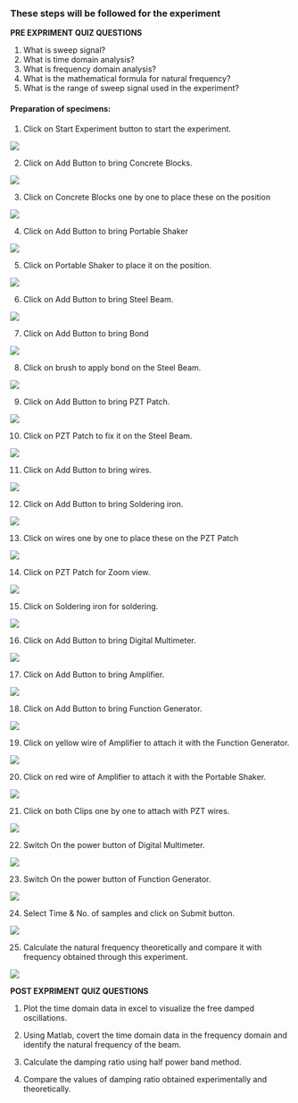 ### These steps will be followed for the experiment

**PRE EXPRIMENT QUIZ QUESTIONS**
	
1) What is sweep signal?
2) What is time domain analysis?
3) What is frequency domain analysis?
4) What is the mathematical formula for natural frequency?
5) What is the range of sweep signal used in the experiment?

#### Preparation of specimens:

1. Click on Start Experiment button to start the experiment.

<img src="images/pr1.png"/>

2. Click on Add Button to bring Concrete Blocks.

<img src="images/pr2.png"/>

3. Click on Concrete Blocks one by one to place these on the position

<img src="images/pr3.png"/>

4. Click on Add Button to bring Portable Shaker

<img src="images/pr4.png"/>

5. Click on Portable Shaker to place it on the position.

<img src="images/pr5.png"/>

6. Click on Add Button to bring Steel Beam.

<img src="images/pr6.png"/>

7. Click on Add Button to bring Bond

<img src="images/pr7.png"/>

8. Click on brush to apply bond on the Steel Beam.

<img src="images/pr8.png"/>

9. Click on Add Button to bring PZT Patch.

<img src="images/pr9.png"/>

10. Click on PZT Patch to fix it on the Steel Beam.

<img src="images/pr10.png"/>

11. Click on Add Button to bring wires.

<img src="images/pr11.png"/>

12. Click on Add Button to bring Soldering iron.

<img src="images/pr12.png"/>

13. Click on wires one by one to place these on the PZT Patch

<img src="images/pr13.png"/>

14. Click on PZT Patch for Zoom view.

<img src="images/pr14.png"/>

15. Click on Soldering iron for soldering.

<img src="images/pr15.png"/>

16. Click on Add Button to bring Digital Multimeter.

<img src="images/pr16.png"/>

17. Click on Add Button to bring Amplifier.

<img src="images/pr17.png"/>

18. Click on Add Button to bring Function Generator.

<img src="images/pr18.png"/>

19. Click on yellow wire of Amplifier to attach it with the Function Generator.

<img src="images/pr19.png"/>

20. Click on red wire of Amplifier to attach it with the Portable Shaker.

<img src="images/pr20.png"/>

21. Click on both Clips one by one to attach with PZT wires.

<img src="images/pr21.png"/>

22. Switch On the power button of Digital Multimeter.

<img src="images/pr22.png"/>

23. Switch On the power button of Function Generator.

<img src="images/pr23.png"/>

24. Select Time & No. of samples and click on Submit button.

<img src="images/pr24.png"/>

25. Calculate the natural frequency theoretically and compare it with frequency obtained through this experiment.

<img src="images/pr25.png"/>


**POST EXPRIMENT QUIZ QUESTIONS**

1) Plot the time domain data in excel to visualize the free damped
oscillations.

2) Using Matlab, covert the time domain data in the frequency domain and
identify the natural frequency of the beam.

3) Calculate the damping ratio using half power band method.
4) Compare the values of damping ratio obtained experimentally and
theoretically.
